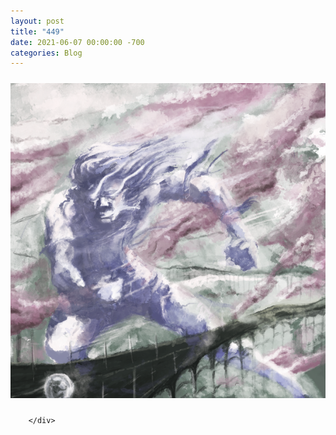 ```yaml
---
layout: post
title: "449"
date: 2021-06-07 00:00:00 -700
categories: Blog
---
```


<div class="blog-content">
				<div><div class="wsite-image wsite-image-border-none " style="padding-top:10px;padding-bottom:10px;margin-left:0;margin-right:0;text-align:center"> <a> <img src="/uploads/published/sorcererofspeedad1d.png?1623129261" alt="Picture" style="width:595;max-width:100%"> </a> <div style="display:block;font-size:90%"></div> </div></div>

		</div>
        
